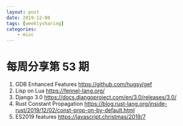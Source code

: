 ```yaml
---
layout: post
date: 2019-12-08
tags: [weeklysharing]
categories:
    - misc
---
```


# 每周分享第 53 期

1. GDB Enhanced Features https://github.com/hugsy/gef
2. Lisp on Lua https://fennel-lang.org/
3. Django 3.0 https://docs.djangoproject.com/en/3.0/releases/3.0/
4. Rust Constant Propagation https://blog.rust-lang.org/inside-rust/2019/12/02/const-prop-on-by-default.html
5. ES2019 features https://javascript.christmas/2019/7
